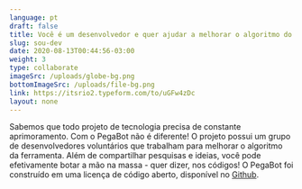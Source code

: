 ```yaml
---
language: pt
draft: false
title: Você é um desenvolvedor e quer ajudar a melhorar o algoritmo do PEGABOT?
slug: sou-dev
date: 2020-08-13T00:44:56-03:00
weight: 3
type: collaborate
imageSrc: /uploads/globe-bg.png
bottomImageSrc: /uploads/file-bg.png
link: https://itsrio2.typeform.com/to/uGFw4zDc
layout: none
---
```

Sabemos que todo projeto de tecnologia precisa de constante aprimoramento. Com o PegaBot não é diferente! O projeto possui um grupo de desenvolvedores voluntários que trabalham para melhorar o algoritmo da ferramenta. Além de compartilhar pesquisas e ideias, você pode efetivamente botar a mão na massa - quer dizer, nos códigos! O PegaBot foi construído em uma licença de código aberto, disponível no [Github](https://github.com/AppCivico/pegabot).
